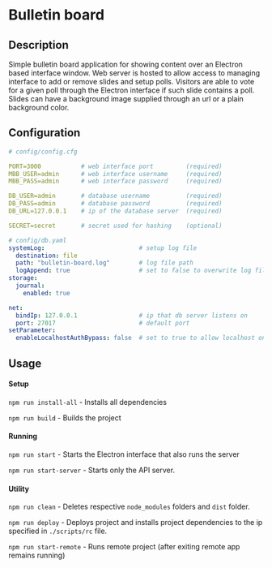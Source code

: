 # Bulletin board

## Description

Simple bulletin board application for showing content over an Electron based interface window. Web server is hosted to allow access to managing interface to add or remove slides and setup polls.
Visitors are able to vote for a given poll through the Electron interface if such slide contains a poll. Slides can have a background image supplied through an url or a plain background color.

## Configuration


```yaml
# config/config.cfg

PORT=3000           # web interface port         (required)
MBB_USER=admin      # web interface username     (required)
MBB_PASS=admin      # web interface password     (required)

DB_USER=admin       # database username          (required) 
DB_PASS=admin       # database password          (required)
DB_URL=127.0.0.1    # ip of the database server  (required)

SECRET=secret       # secret used for hashing    (optional)
```

```yaml
# config/db.yaml
systemLog:                          # setup log file
  destination: file
  path: "bulletin-board.log"        # log file path
  logAppend: true                   # set to false to overwrite log file at start
storage:
  journal:
    enabled: true

net:
  bindIp: 127.0.0.1                 # ip that db server listens on
  port: 27017                       # default port
setParameter:
  enableLocalhostAuthBypass: false  # set to true to allow localhost only access for initial setup

```
## Usage

#### Setup 

`npm run install-all` - Installs all dependencies

`npm run build` - Builds the project

#### Running

`npm run start` - Starts the Electron interface that also runs the server

`npm run start-server` - Starts only the API server.

#### Utility
`npm run clean` - Deletes respective `node_modules` folders and `dist` folder.

`npm run deploy` - Deploys project and installs project dependencies to the ip specified in `./scripts/rc` file.

`npm run start-remote` - Runs remote project (after exiting remote app remains running)

